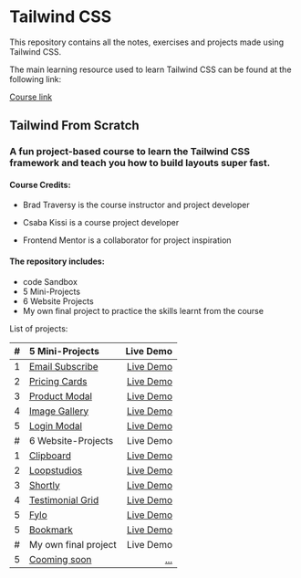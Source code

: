 # Tailwind CSS

This repository contains all the notes, exercises and projects made using Tailwind CSS.

The main learning resource used to learn Tailwind CSS can be found at the following link:

[Course link]( https://www.udemy.com/course/tailwind-from-scratch/)     

## Tailwind From Scratch

### A fun project-based course to learn the Tailwind CSS framework and teach you how to build layouts super fast.

#### Course Credits:

- Brad Traversy is the course instructor and project developer

- Csaba Kissi is a course project developer

- Frontend Mentor is a collaborator for project inspiration

#### The repository includes:

* code Sandbox
* 5 Mini-Projects
* 6 Website Projects
* My own final project to practice the skills learnt from the course


List of projects:

| #             | 5 Mini-Projects | Live Demo  |
| --------------|:-------------| ----------:|
|1|[Email Subscribe](https://github.com/Alkxs/TailwindCSS/tree/main/tailwind_mini-projects/email_subscribe) | [Live Demo]() |
|2|[Pricing Cards](https://github.com/Alkxs/TailwindCSS/tree/main/tailwind_mini-projects/Pricing%20cards) | [Live Demo]() |
|3|[Product Modal](https://github.com/Alkxs/TailwindCSS/tree/main/tailwind_mini-projects/Product%20Modal) | [Live Demo]() |
|4|[Image Gallery](https://github.com/Alkxs/TailwindCSS/tree/main/tailwind_mini-projects/image%20gallery) | [Live Demo]() |
|5|[Login Modal](https://github.com/Alkxs/TailwindCSS/tree/main/tailwind_mini-projects/Login_modal) | [Live Demo]() |
| #             | 6 Website-Projects | Live Demo  |
|1|[Clipboard](https://github.com/Alkxs/TailwindCSS/tree/main/Tailwind_main-projects/Clipboard) | [Live Demo]() |
|2|[Loopstudios](https://github.com/Alkxs/TailwindCSS/tree/main/Tailwind_main-projects/Loopstudios) | [Live Demo]() |
|3|[Shortly](https://github.com/Alkxs/TailwindCSS/tree/main/Tailwind_main-projects/shortly) | [Live Demo]() |
|4|[Testimonial Grid](https://github.com/Alkxs/TailwindCSS/tree/main/Tailwind_main-projects/TestimonialGrid) | [Live Demo]() |
|5|[Fylo](https://github.com/Alkxs/TailwindCSS/tree/main/Tailwind_main-projects/Fylo) | [Live Demo]() |
|5|[Bookmark](https://github.com/Alkxs/TailwindCSS/tree/main/Tailwind_main-projects/bookmark) | [Live Demo]() |
| #             | My own final project | Live Demo  |
|5|[Cooming soon]() | [...]() |
